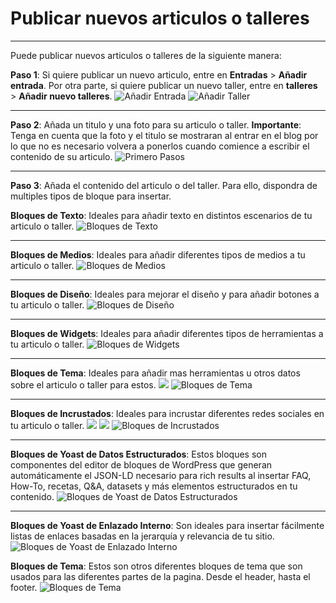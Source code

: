 # Publicar nuevos articulos o talleres
---
Puede publicar nuevos articulos o talleres de la siguiente manera:

**Paso 1**: Si quiere publicar un nuevo articulo, entre en **Entradas** > **Añadir entrada**. Por otra parte, si quiere publicar un nuevo taller, entre en **talleres** > **Añadir nuevo talleres**.
![Añadir Entrada](../../imagenes/añadir_entrada.png)
![Añadir Taller](../../imagenes/añadir_taller.png)

---

**Paso 2**: Añada un titulo y una foto para su articulo o taller.
**Importante**: Tenga en cuenta que la foto y el titulo se mostraran al entrar en el blog por lo que no es necesario volvera a ponerlos cuando comience a escribir el contenido de su articulo. 
![Primero Pasos](../../imagenes/doc11.png)

---

**Paso 3**: Añada el contenido del articulo o del taller. Para ello, dispondra de multiples tipos de bloque para insertar. 

**Bloques de Texto**: Ideales para añadir texto en distintos escenarios de tu articulo o taller.
![Bloques de Texto](../../imagenes/doc12.png)

---

**Bloques de Medios**: Ideales para añadir diferentes tipos de medios a tu articulo o taller.
![Bloques de Medios](../../imagenes/doc13.png)

---

**Bloques de Diseño**: Ideales para mejorar el diseño y para añadir botones a tu articulo o taller.
![Bloques de Diseño](../../imagenes/doc14.png)

---

**Bloques de Widgets**: Ideales para añadir diferentes tipos de herramientas a tu articulo o taller.
![Bloques de Widgets](../../imagenes/doc15.png)

---

**Bloques de Tema**: Ideales para añadir mas herramientas u otros datos sobre el articulo o taller para estos.
![](../../imagenes/doc16.png)
![Bloques de Tema](../../imagenes/doc17.png)

---

**Bloques de Incrustados**: Ideales para incrustar diferentes redes sociales en tu articulo o taller.
![](../../imagenes/doc18.png)
![](../../imagenes/doc19.png)
![Bloques de Incrustados](../../imagenes/doc20.png)

---

**Bloques de Yoast de Datos Estructurados**: Estos bloques son componentes del editor de bloques de WordPress que generan automáticamente el JSON-LD necesario para rich results al insertar FAQ, How-To, recetas, Q&A, datasets y más elementos estructurados en tu contenido.
![Bloques de Yoast de Datos Estructurados](../../imagenes/doc21.png)

---

**Bloques de Yoast de Enlazado Interno**: Son ideales para insertar fácilmente listas de enlaces basadas en la jerarquía y relevancia de tu sitio.
![Bloques de Yoast de Enlazado Interno](../../imagenes/doc22.png)

**Bloques de Tema**: Estos son otros diferentes bloques de tema que son usados para las diferentes partes de la pagina. Desde el header, hasta el footer.
![Bloques de Tema](../../imagenes/doc23.png)